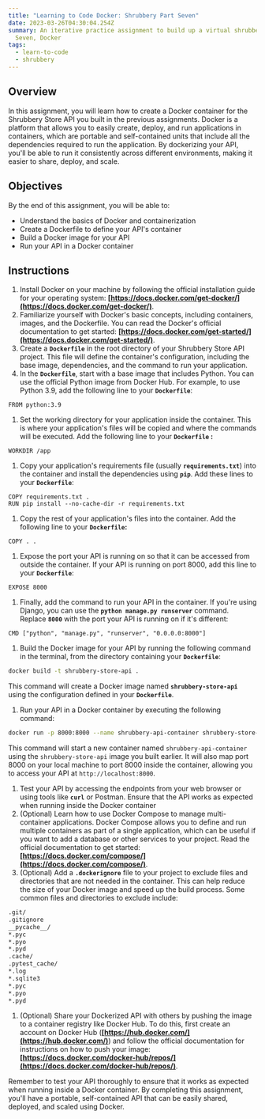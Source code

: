 ```yaml
---
title: "Learning to Code Docker: Shrubbery Part Seven"
date: 2023-03-26T04:30:04.254Z
summary: An iterative practice assignment to build up a virtual shrubbery. Part
  Seven, Docker
tags:
  - learn-to-code
  - shrubbery
---
```

## **Overview**

In this assignment, you will learn how to create a Docker container for the Shrubbery Store API you built in the previous assignments. Docker is a platform that allows you to easily create, deploy, and run applications in containers, which are portable and self-contained units that include all the dependencies required to run the application. By dockerizing your API, you'll be able to run it consistently across different environments, making it easier to share, deploy, and scale.

## **Objectives**

By the end of this assignment, you will be able to:

- Understand the basics of Docker and containerization
- Create a Dockerfile to define your API's container
- Build a Docker image for your API
- Run your API in a Docker container

## **Instructions**

1. Install Docker on your machine by following the official installation guide for your operating system: **[https://docs.docker.com/get-docker/](https://docs.docker.com/get-docker/)**.
2. Familiarize yourself with Docker's basic concepts, including containers, images, and the Dockerfile. You can read the Docker's official documentation to get started: **[https://docs.docker.com/get-started/](https://docs.docker.com/get-started/)**.
3. Create a **`Dockerfile`** in the root directory of your Shrubbery Store API project. This file will define the container's configuration, including the base image, dependencies, and the command to run your application.
4. In the **`Dockerfile`**, start with a base image that includes Python. You can use the official Python image from Docker Hub. For example, to use Python 3.9, add the following line to your **`Dockerfile`**:

```docker
FROM python:3.9
```

1. Set the working directory for your application inside the container. This is where your application's files will be copied and where the commands will be executed. Add the following line to your **`Dockerfile` :**

```docker
WORKDIR /app
```

1. Copy your application's requirements file (usually **`requirements.txt`**) into the container and install the dependencies using **`pip`**. Add these lines to your **`Dockerfile`**:

```docker
COPY requirements.txt .
RUN pip install --no-cache-dir -r requirements.txt
```

1. Copy the rest of your application's files into the container. Add the following line to your **`Dockerfile`:**

```docker
COPY . .
```

1. Expose the port your API is running on so that it can be accessed from outside the container. If your API is running on port 8000, add this line to your **`Dockerfile`**: 

```docker
EXPOSE 8000
```

1. Finally, add the command to run your API in the container. If you're using Django, you can use the **`python manage.py runserver`** command. Replace **`8000`** with the port your API is running on if it's different:

```docker
CMD ["python", "manage.py", "runserver", "0.0.0.0:8000"]
```

1. Build the Docker image for your API by running the following command in the terminal, from the directory containing your **`Dockerfile`**:

```bash
docker build -t shrubbery-store-api .
```

This command will create a Docker image named **`shrubbery-store-api`** using the configuration defined in your **`Dockerfile`**.

1. Run your API in a Docker container by executing the following command:

```bash
docker run -p 8000:8000 --name shrubbery-api-container shrubbery-store-api
```

This command will start a new container named `shrubbery-api-container` using the `shrubbery-store-api` image you built earlier. It will also map port 8000 on your local machine to port 8000 inside the container, allowing you to access your API at `http://localhost:8000`.

1. Test your API by accessing the endpoints from your web browser or using tools like **`curl`** or Postman. Ensure that the API works as expected when running inside the Docker container
2. (Optional) Learn how to use Docker Compose to manage multi-container applications. Docker Compose allows you to define and run multiple containers as part of a single application, which can be useful if you want to add a database or other services to your project. Read the official documentation to get started: **[https://docs.docker.com/compose/](https://docs.docker.com/compose/)**.
3. (Optional)  Add a **`.dockerignore`** file to your project to exclude files and directories that are not needed in the container. This can help reduce the size of your Docker image and speed up the build process. Some common files and directories to exclude include:

```bash
.git/
.gitignore
__pycache__/
*.pyc
*.pyo
*.pyd
.cache/
.pytest_cache/
*.log
*.sqlite3
*.pyc
*.pyo
*.pyd
```

1. (Optional)  Share your Dockerized API with others by pushing the image to a container registry like Docker Hub. To do this, first create an account on Docker Hub (**[https://hub.docker.com/](https://hub.docker.com/)**) and follow the official documentation for instructions on how to push your image: **[https://docs.docker.com/docker-hub/repos/](https://docs.docker.com/docker-hub/repos/)**.

Remember to test your API thoroughly to ensure that it works as expected when running inside a Docker container. By completing this assignment, you'll have a portable, self-contained API that can be easily shared, deployed, and scaled using Docker.